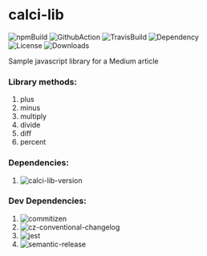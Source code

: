 # calci-lib
![npmBuild](https://img.shields.io/npm/v/calci-lib?label=Release%20&style=plastic)
![GithubAction](https://img.shields.io/github/workflow/status/pritam001/calci-lib/Greetings/master?label=Git%20Action&style=plastic)
![TravisBuild](https://img.shields.io/travis/com/pritam001/calci-lib?label=Travis%20Build&style=plastic)
![Dependency](https://img.shields.io/librariesio/release/npm/calci-lib?label=Dependency&style=plastic)\
![License](https://img.shields.io/npm/l/calci-lib?style=plastic&label=License)
![Downloads](https://img.shields.io/npm/dm/calci-lib?label=Downloads&style=plastic)

Sample javascript library for a Medium article


### Library methods:
1. plus
2. minus
3. multiply
4. divide
5. diff
6. percent

### Dependencies:

1. ![calci-lib-version](https://img.shields.io/npm/dependency-version/calci-lib/calc-percent)

### Dev Dependencies:

1. ![commitizen](https://img.shields.io/npm/dependency-version/calci-lib/dev/commitizen)
2. ![cz-conventional-changelog](https://img.shields.io/npm/dependency-version/calci-lib/dev/cz-conventional-changelog)
3. ![jest](https://img.shields.io/npm/dependency-version/calci-lib/dev/jest)
4. ![semantic-release](https://img.shields.io/npm/dependency-version/calci-lib/dev/semantic-release)



